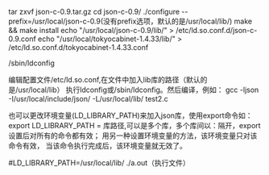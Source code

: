 tar zxvf json-c-0.9.tar.gz
cd json-c-0.9/
./configure --prefix=/usr/local/json-c-0.9(没有prefix选项，默认的是/usr/local/lib/)
make && make install
echo "/usr/local/json-c-0.9/lib/" > /etc/ld.so.conf.d/json-c-0.9.conf
echo "/usr/local/tokyocabinet-1.4.33/lib/" > /etc/ld.so.conf.d/tokyocabinet-1.4.33.conf

/sbin/ldconfig


编辑配置文件/etc/ld.so.conf,在文件中加入lib库的路径（默认的是/usr/local/lib）
执行ldconfig或/sbin/ldconfig。然后编译，例如：
 gcc -ljson -I/usr/local/include/json/ -L/usr/local/lib/ test2.c

也可以更改环境变量(LD_LIBRARY_PATH)来加入json库，使用export命令如：
export LD_LIBRARY_PATH = 库路径,可以是多个库，多个库间以：隔开，export
设置后对所有的命令都有效；
用另一种设置环境变量的方法，该环境变量只对该命令有效，
当该命令执行完成后，该环境变量就无效了。


#LD_LIBRARY_PATH=/usr/local/lib/
./a.out（执行文件）


